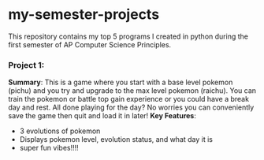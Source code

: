 # my-semester-projects
This repository contains my top 5 programs I created in python during the first semester of AP Computer Science Principles. 

### Project 1: 
**Summary**: This is a game where you start with a base level pokemon (pichu) and you try and upgrade to the max level pokemon (raichu). You can train the pokemon or battle top gain experience or you could have a break day and rest. All done playing for the day? No worries you can conveniently save the game then quit and load it in later!
**Key Features**: 
- 3 evolutions of pokemon
- Displays pokemon level, evolution status, and what day it is 
- super fun vibes!!!!
